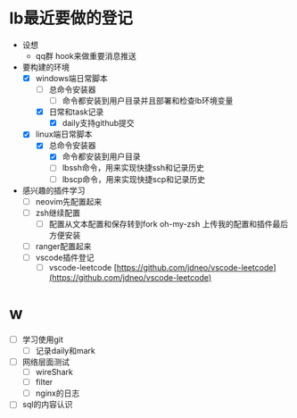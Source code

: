 # lb最近要做的登记
- 设想
  - qq群 hook来做重要消息推送
- 要构建的环境
  - [x] windows端日常脚本
    - [ ] 总命令安装器
      - [ ] 命令都安装到用户目录并且部署和检查lb环境变量
    - [x] 日常和task记录
      - [x] daily支持github提交
  - [x] linux端日常脚本
    - [x] 总命令安装器
      - [x] 命令都安装到用户目录
      - [ ] lbssh命令，用来实现快捷ssh和记录历史
      - [ ] lbscp命令，用来实现快捷scp和记录历史
- 感兴趣的插件学习
  - [ ] neovim先配置起来
  - [ ] zsh继续配置
    - [ ] 配置从文本配置和保存转到fork oh-my-zsh 上传我的配置和插件最后方便安装
  - [ ] ranger配置起来
  - [ ] vscode插件登记
    - [ ] vscode-leetcode [https://github.com/jdneo/vscode-leetcode](https://github.com/jdneo/vscode-leetcode)
  
# w
- [ ] 学习使用git
  - [ ] 记录daily和mark
- [ ] 网络层面测试
  - [ ] wireShark
  - [ ] filter
  - [ ] nginx的日志
- [ ] sql的内容认识